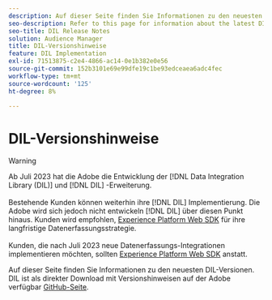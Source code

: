 ```yaml
---
description: Auf dieser Seite finden Sie Informationen zu den neuesten DIL-Versionen.
seo-description: Refer to this page for information about the latest DIL releases
seo-title: DIL Release Notes
solution: Audience Manager
title: DIL-Versionshinweise
feature: DIL Implementation
exl-id: 71513875-c2e4-4866-ac14-0e1b382e0e56
source-git-commit: 152b3101e69e99dfe19c1be93edceaea6adc4fec
workflow-type: tm+mt
source-wordcount: '125'
ht-degree: 8%

---
```


# DIL-Versionshinweise

>[!WARNING]
>
>Ab Juli 2023 hat die Adobe die Entwicklung der [!DNL Data Integration Library (DIL)] und [!DNL DIL] -Erweiterung.
><br><br>
>Bestehende Kunden können weiterhin ihre [!DNL DIL] Implementierung. Die Adobe wird sich jedoch nicht entwickeln [!DNL DIL] über diesen Punkt hinaus. Kunden wird empfohlen, [Experience Platform Web SDK](https://experienceleague.adobe.com/docs/experience-platform/edge/home.html?lang=en) für ihre langfristige Datenerfassungsstrategie.
><br><br>
>Kunden, die nach Juli 2023 neue Datenerfassungs-Integrationen implementieren möchten, sollten [Experience Platform Web SDK](https://experienceleague.adobe.com/docs/experience-platform/edge/home.html?lang=en) anstatt.

Auf dieser Seite finden Sie Informationen zu den neuesten DIL-Versionen. DIL ist als direkter Download mit Versionshinweisen auf der Adobe verfügbar [GitHub-Seite](https://github.com/Adobe-Marketing-Cloud/dil/releases).
